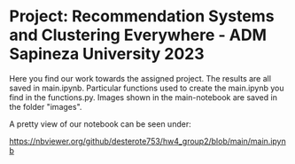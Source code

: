 # Project: Recommendation Systems and Clustering Everywhere - ADM Sapineza University 2023
 
Here you find our work towards the assigned project. The results are all saved in main.ipynb. Particular functions used to create the main.ipynb you find in the functions.py. Images shown in the main-notebook are saved in the folder "images".

A pretty view of our notebook can be seen under:

https://nbviewer.org/github/desterote753/hw4_group2/blob/main/main.ipynb
